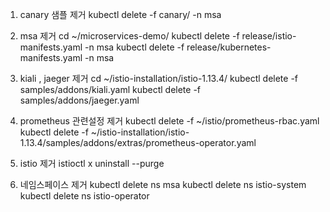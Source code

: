 1. canary 샘플 제거
kubectl delete -f canary/ -n msa
2. msa 제거
cd ~/microservices-demo/
kubectl delete -f release/istio-manifests.yaml -n msa
kubectl delete -f release/kubernetes-manifests.yaml -n msa
3. kiali , jaeger 제거
cd ~/istio-installation/istio-1.13.4/
kubectl delete -f samples/addons/kiali.yaml
kubectl delete -f samples/addons/jaeger.yaml
4. prometheus 관련설정 제거
kubectl delete -f ~/istio/prometheus-rbac.yaml
kubectl delete -f ~/istio-installation/istio-1.13.4/samples/addons/extras/prometheus-operator.yaml
5. istio 제거
istioctl x uninstall --purge

6. 네임스페이스 제거
kubectl delete ns msa
kubectl delete ns istio-system
kubectl delete ns istio-operator